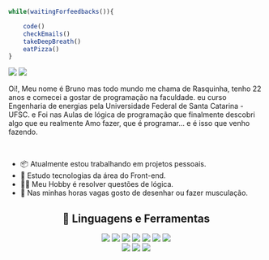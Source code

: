 ```javascript
while(waitingForfeedbacks()){

    code()
    checkEmails()
    takeDeepBreath()
    eatPizza()
}

```

[![](https://img.shields.io/badge/-@Rasquinha__-%23181717?style=flat-square&logo=github)](https://github.com/Bruno-rasq)
![](https://img.shields.io/badge/-001.07.22_-%23181717?style=flat-square&logo=instagram)



<div>
  <p>Oi!, Meu nome é Bruno mas todo mundo me chama de Rasquinha, tenho 22 anos e comecei a gostar de programação na faculdade.
  eu curso Engenharia de energias pela Universidade Federal de Santa Catarina - UFSC. e
   Foi nas Aulas de lógica de programação que finalmente descobri algo que eu realmente Amo fazer, que é programar... e é isso que venho fazendo.</p>
  <br>
  <div>
    <ul>
      <li> 📦 Atualmente estou trabalhando em projetos pessoais.</li>
      <li> 📙 Estudo tecnologias da área do Front-end.</li>
      <li> 🕵️‍♂️ Meu Hobby é resolver questões de lógica.</li>
      <li> 💪 Nas minhas horas vagas gosto de desenhar ou fazer musculação.</li>
    </ul>
  </div>
</div>

<div align='center'>
   <h2> &#129304; Linguagens e Ferramentas </h2>
    <div>
        <img src='https://img.shields.io/badge/TypeScript-007ACC?style=for-the-badge&logo=typescript&logoColor=white'></img>
       <img src='https://img.shields.io/badge/JavaScript-F7DF1E?style=for-the-badge&logo=javascript&logoColor=black'></img>
       <img src='https://img.shields.io/badge/Node.js-43853D?style=for-the-badge&logo=node.js&logoColor=white'></img>
       <img src='https://img.shields.io/badge/PHP-777BB4?style=for-the-badge&logo=php&logoColor=white'></img>
       <img src='https://img.shields.io/badge/HTML5-E34F26?style=for-the-badge&logo=html5&logoColor=white'></img>
       <img src='https://img.shields.io/badge/CSS3-1572B6?style=for-the-badge&logo=css3&logoColor=white'></img>
       <img src='https://img.shields.io/badge/Sass-CC6699?style=for-the-badge&logo=sass&logoColor=white'></img><br>
       <img src='https://img.shields.io/badge/Bootstrap-563D7C?style=for-the-badge&logo=bootstrap&logoColor=white'></img>
       <img src='https://img.shields.io/badge/Tailwind_CSS-38B2AC?style=for-the-badge&logo=tailwind-css&logoColor=white'></img>
       <img src='https://img.shields.io/badge/MySQL-005C84?style=for-the-badge&logo=mysql&logoColor=white'></img>
  </div>
</div>



